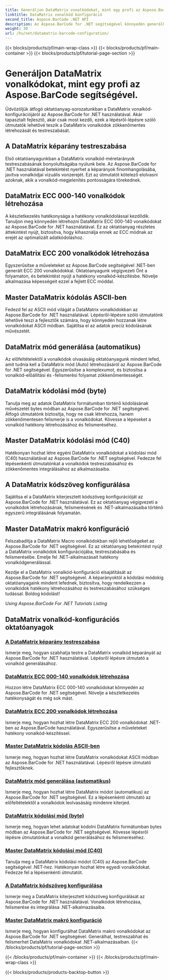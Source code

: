 ```yaml
---
title: Generáljon DataMatrix vonalkódokat, mint egy profi az Aspose.BarCode segítségével.
linktitle: DataMatrix vonalkód konfiguráció
second_title: Aspose.BarCode .NET API
description: Az Aspose.BarCode for .NET segítségével könnyedén generálhat DataMatrix vonalkódokat. Testreszabhatja a képarányokat, az ECC módokat, a kódolást és egyebeket. Növelje a vonalkód-készítés hatékonyságát.
weight: 30
url: /hu/net/datamatrix-barcode-configuration/
---
```


{{< blocks/products/pf/main-wrap-class >}}
{{< blocks/products/pf/main-container >}}
{{< blocks/products/pf/tutorial-page-section >}}

# Generáljon DataMatrix vonalkódokat, mint egy profi az Aspose.BarCode segítségével.



Üdvözöljük átfogó oktatóanyag-sorozatunkban a DataMatrix vonalkód-konfigurációjáról az Aspose.BarCode for .NET használatával. Akár tapasztalt fejlesztő, akár csak most kezdő, ezek a lépésről-lépésre szóló útmutatók lehetővé teszik a DataMatrix vonalkódok zökkenőmentes létrehozását és testreszabását.

## A DataMatrix képarány testreszabása

Első oktatóanyagunkban a DataMatrix vonalkód-méretarányok testreszabásának bonyolultságába nyúlunk bele. Az Aspose.BarCode for .NET használatával betekintést nyerhet a képarányok finomhangolásába, javítva vonalkódjai vizuális vonzerejét. Ezt az útmutatót kötelező elolvasni azoknak, akik a vonalkód-megjelenítés pontosságára törekednek.

## DataMatrix ECC 000-140 vonalkódok létrehozása

A készletkezelés hatékonysága a hatékony vonalkódolással kezdődik. Tanuljon meg könnyedén létrehozni DataMatrix ECC 000-140 vonalkódokat az Aspose.BarCode for .NET használatával. Ez az oktatóanyag részletes áttekintést nyújt, biztosítva, hogy kihasználja ennek az ECC módnak az erejét az optimalizált adatkódoláshoz.

## DataMatrix ECC 200 vonalkódok létrehozása

Egyszerűsítse a műveleteket az Aspose.BarCode segítségével .NET-ben generált ECC 200 vonalkódokkal. Oktatóanyagunk végigvezeti Önt a folyamaton, és betekintést nyújt a hatékony vonalkód-készítésbe. Növelje alkalmazása képességeit ezzel a fejlett ECC móddal.

## Master DataMatrix kódolás ASCII-ben

Fedezd fel az ASCII mód világát a DataMatrix vonalkódokban az Aspose.BarCode for .NET használatával. Lépésről-lépésre szóló útmutatónk lehetővé teszi a fejlesztők számára, hogy könnyedén hozzanak létre vonalkódokat ASCII módban. Sajátítsa el az adatok precíz kódolásának művészetét.

## DataMatrix mód generálása (automatikus)

Az előfeltételektől a vonalkódok olvasásáig oktatóanyagunk mindent lefed, amit tudnia kell a DataMatrix mód (Auto) létrehozásáról az Aspose.BarCode for .NET segítségével. Egyszerűsítse a komplexumot, és biztosítsa a vonalkód-előállítási és -felismerési folyamat zökkenőmentességét.

## DataMatrix kódolási mód (byte)

Tanulja meg az adatok DataMatrix formátumban történő kódolásának művészetét bytes módban az Aspose.BarCode for .NET segítségével. Átfogó útmutatónk biztosítja, hogy ne csak létrehozza, hanem zökkenőmentesen felismerje is a vonalkódokat. Kövesse a lépéseket a vonalkód hatékony létrehozásához és felismeréséhez.

## Master DataMatrix kódolási mód (C40)

Hatékonyan hozhat létre egyéni DataMatrix vonalkódokat a kódolási mód (C40) használatával az Aspose.BarCode for .NET segítségével. Fedezze fel lépésenkénti útmutatónkat a vonalkódok testreszabásához és zökkenőmentes integrálásához az alkalmazásaiba.

## A DataMatrix kódszöveg konfigurálása

Sajátítsa el a DataMatrix kiterjesztett kódszöveg konfigurációját az Aspose.BarCode for .NET használatával. Ez az oktatóanyag végigvezeti a vonalkódok létrehozásának, felismerésének és .NET-alkalmazásaiba történő egyszerű integrálásának folyamatán.

## Master DataMatrix makró konfiguráció

Felszabadítja a DataMatrix Macro vonalkódokban rejlő lehetőségeket az Aspose.BarCode for .NET segítségével. Ez az oktatóanyag betekintést nyújt a DataMatrix vonalkódok konfigurációjába, testreszabásába és felismerésébe. Emelje fel .NET-alkalmazásait hatékony vonalkódgenerálással.

Kezdje el a DataMatrix vonalkód-konfiguráció elsajátítását az Aspose.BarCode for .NET segítségével. A képarányoktól a kódolási módokig oktatóanyagaink mindent lefednek, biztosítva, hogy rendelkezzen a vonalkódok hatékony létrehozásához és testreszabásához szükséges tudással. Boldog kódolást!

*Using Aspose.BarCode For .NET Tutorials Listing*
## DataMatrix vonalkód-konfigurációs oktatóanyagok
### [A DataMatrix képarány testreszabása](./datamatrix-aspect-ratio-customization/)
Ismerje meg, hogyan szabhatja testre a DataMatrix vonalkód képarányát az Aspose.BarCode for .NET használatával. Lépésről lépésre útmutató a vonalkód generálásához.
### [DataMatrix ECC 000-140 vonalkódok létrehozása](./datamatrix-ecc-000-140-configuration/)
Hozzon létre DataMatrix ECC 000-140 vonalkódokat könnyedén az Aspose.BarCode for .NET segítségével. Növelje a készletkezelés hatékonyságát és még sok mást.
### [DataMatrix ECC 200 vonalkódok létrehozása](./datamatrix-ecc-200-configuration/)
Ismerje meg, hogyan hozhat létre DataMatrix ECC 200 vonalkódokat .NET-ben az Aspose.BarCode használatával. Egyszerűsítse a műveleteket hatékony vonalkód-készítéssel.
### [Master DataMatrix kódolás ASCII-ben](./datamatrix-encoding-mode-ascii/)
Ismerje meg, hogyan hozhat létre DataMatrix vonalkódokat ASCII módban az Aspose.BarCode for .NET használatával. Lépésről lépésre útmutató fejlesztőknek.
### [DataMatrix mód generálása (automatikus)](./datamatrix-encoding-mode-auto/)
Ismerje meg, hogyan hozhat létre DataMatrix módot (automatikus) az Aspose.BarCode for .NET segítségével. Ez a lépésenkénti útmutató az előfeltételektől a vonalkódok leolvasásáig mindenre kiterjed.
### [DataMatrix kódolási mód (byte)](./datamatrix-encoding-mode-bytes/)
Ismerje meg, hogyan lehet adatokat kódolni DataMatrix formátumban bytes módban az Aspose.BarCode for .NET segítségével. Kövesse lépésről lépésre útmutatónkat a vonalkód generálásához és felismeréséhez.
### [Master DataMatrix kódolási mód (C40)](./datamatrix-encoding-mode-c40/)
Tanulja meg a DataMatrix kódolási módot (C40) az Aspose.BarCode segítségével .NET-hez. Hatékonyan hozhat létre egyedi vonalkódokat. Fedezze fel a lépésenkénti útmutatót.
### [A DataMatrix kódszöveg konfigurálása](./datamatrix-extended-code-text-configuration/)
Ismerje meg a DataMatrix kiterjesztett kódszöveg konfigurálását az Aspose.BarCode for .NET használatával. Vonalkódok létrehozása, felismerése és integrálása .NET-alkalmazásaiba.
### [Master DataMatrix makró konfiguráció](./datamatrix-macro-configuration/)
Ismerje meg, hogyan konfigurálhat DataMatrix makró vonalkódokat az Aspose.BarCode for .NET segítségével. Generálhat, testreszabhat és felismerhet DataMatrix vonalkódokat .NET-alkalmazásaiban.
{{< /blocks/products/pf/tutorial-page-section >}}

{{< /blocks/products/pf/main-container >}}
{{< /blocks/products/pf/main-wrap-class >}}

{{< blocks/products/products-backtop-button >}}
